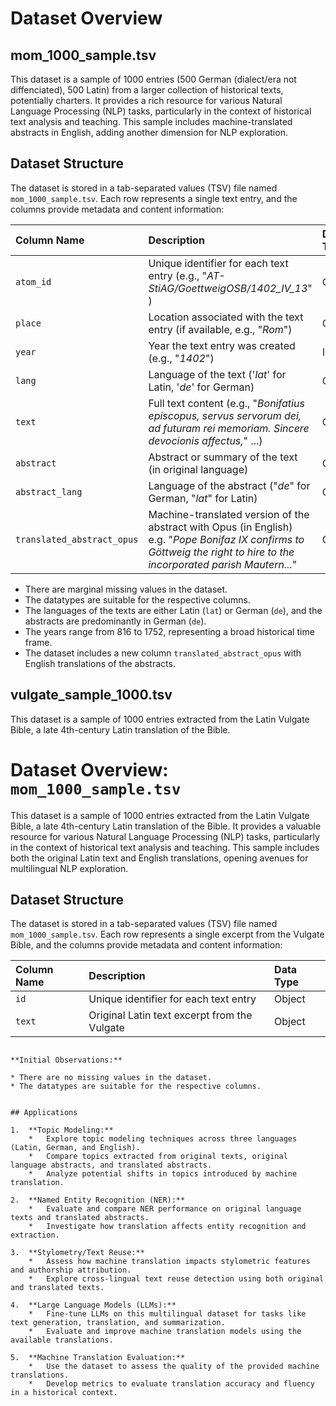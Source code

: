 # Dataset Overview

## mom_1000_sample.tsv

This dataset is a sample of 1000 entries (500 German (dialect/era not diffenciated), 500 Latin) from a larger collection of historical texts, potentially charters. It provides a rich resource for various Natural Language Processing (NLP) tasks, particularly in the context of historical text analysis and teaching. This sample includes machine-translated abstracts in English, adding another dimension for NLP exploration.

## Dataset Structure

The dataset is stored in a tab-separated values (TSV) file named `mom_1000_sample.tsv`. Each row represents a single text entry, and the columns provide metadata and content information:

| Column Name                   | Description                                                               | Data Type |
| :---------------------------- | :------------------------------------------------------------------------ | :------- |
| `atom_id`                     | Unique identifier for each text entry (e.g., "_AT-StiAG/GoettweigOSB/1402_IV_13_"	)                                    | Object   |
| `place`                       | Location associated with the text entry (if available, e.g., "_Rom_")                    | Object   |
| `year`                        | Year the text entry was created (e.g., "_1402_")                                           | Int64    |
| `lang`                        | Language of the text ('_lat_' for Latin, '_de_' for German)                    | Object   |
| `text`                        | Full text content (e.g., "_Bonifatius episcopus, servus servorum dei, ad futuram rei memoriam. Sincere devocionis affectus,_" ...)                                                           | Object   |
| `abstract`                    | Abstract or summary of the text (in original language)                    | Object   |
| `abstract_lang`               | Language of the abstract ("_de_" for German, "_lat_" for Latin)               | Object   |
| `translated_abstract_opus`    | Machine-translated version of the abstract with Opus (in English) e.g. "_Pope Bonifaz IX confirms to Göttweig the right to hire to the incorporated parish Mautern..._"                | Object   |

* There are marginal missing values in the dataset.
* The datatypes are suitable for the respective columns.
* The languages of the texts are either Latin (`lat`) or German (`de`), and the abstracts are predominantly in German (`de`).
* The years range from 816 to 1752, representing a broad historical time frame.
* The dataset includes a new column `translated_abstract_opus` with English translations of the abstracts.

## vulgate_sample_1000.tsv

This dataset is a sample of 1000 entries extracted from the Latin Vulgate Bible, a late 4th-century Latin translation of the Bible.

# Dataset Overview: `mom_1000_sample.tsv`

This dataset is a sample of 1000 entries extracted from the Latin Vulgate Bible, a late 4th-century Latin translation of the Bible. It provides a valuable resource for various Natural Language Processing (NLP) tasks, particularly in the context of historical text analysis and teaching. This sample includes both the original Latin text and English translations, opening avenues for multilingual NLP exploration.

## Dataset Structure

The dataset is stored in a tab-separated values (TSV) file named `mom_1000_sample.tsv`. Each row represents a single excerpt from the Vulgate Bible, and the columns provide metadata and content information:

| Column Name                   | Description                                                                                     | Data Type |
| :---------------------------- | :---------------------------------------------------------------------------------------------- | :------- |
| `id`                     | Unique identifier for each text entry                                                          | Object   |
| `text`                        | Original Latin text excerpt from the Vulgate                                                    | Object   |
```

**Initial Observations:**

* There are no missing values in the dataset.
* The datatypes are suitable for the respective columns.


## Applications

1.  **Topic Modeling:**
    *   Explore topic modeling techniques across three languages (Latin, German, and English).
    *   Compare topics extracted from original texts, original language abstracts, and translated abstracts.
    *   Analyze potential shifts in topics introduced by machine translation.

2.  **Named Entity Recognition (NER):**
    *   Evaluate and compare NER performance on original language texts and translated abstracts.
    *   Investigate how translation affects entity recognition and extraction.

3.  **Stylometry/Text Reuse:**
    *   Assess how machine translation impacts stylometric features and authorship attribution.
    *   Explore cross-lingual text reuse detection using both original and translated texts.

4.  **Large Language Models (LLMs):**
    *   Fine-tune LLMs on this multilingual dataset for tasks like text generation, translation, and summarization.
    *   Evaluate and improve machine translation models using the available translations.

5.  **Machine Translation Evaluation:**
    *   Use the dataset to assess the quality of the provided machine translations.
    *   Develop metrics to evaluate translation accuracy and fluency in a historical context.
